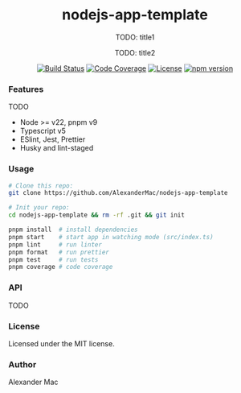 <p align="center">
  <h1 align="center">nodejs-app-template</h1>
  <p align="center">TODO: title1</a></p>
  <p align="center">TODO: title2</p>
  <p align="center">
    <a href="https://github.com/alexandermac/nodejs-app-template/actions/workflows/ci.yml?query=branch%3Amaster"><img src="https://github.com/alexandermac/nodejs-app-template/actions/workflows/ci.yml/badge.svg" alt="Build Status"></a>
    <a href="https://codecov.io/gh/AlexanderMac/nodejs-app-template"><img src="https://codecov.io/gh/AlexanderMac/nodejs-app-template/branch/master/graph/badge.svg" alt="Code Coverage"></a>
    <a href="LICENSE"><img src="https://img.shields.io/github/license/alexandermac/nodejs-app-template.svg" alt="License"></a>
    <a href="https://badge.fury.io/js/nodejs-app-template"><img src="https://badge.fury.io/js/nodejs-app-template.svg" alt="npm version"></a>
  </p>
</p>

### Features
TODO
- Node >= v22, pnpm v9
- Typescript v5
- ESlint, Jest, Prettier
- Husky and lint-staged

### Usage
```sh
# Clone this repo:
git clone https://github.com/AlexanderMac/nodejs-app-template

# Init your repo:
cd nodejs-app-template && rm -rf .git && git init

pnpm install  # install dependencies
pnpm start    # start app in watching mode (src/index.ts)
pnpm lint     # run linter
pnpm format   # run prettier
pnpm test     # run tests
pnpm coverage # code coverage
```

### API
TODO

### License
Licensed under the MIT license.

### Author
Alexander Mac
